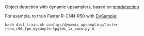 Object detection with dynamic upsamplers, based on [mmdetection](https://github.com/open-mmlab/mmdetection)

For example, to train Faster R-CNN-R50 with [DySample](https://github.com/tiny-smart/dysample):

```shell
bash dist_train.sh configs/dynamic_upsampling/faster-rcnn_r50_fpn_dysample-lpg4ds_1x_coco.py 4
```
